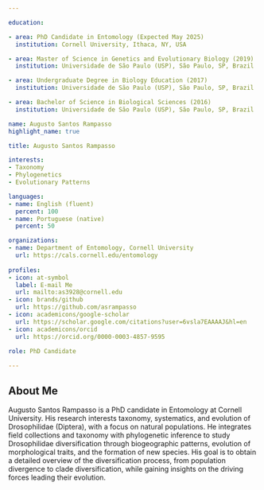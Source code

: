 ```yaml
---

education:

- area: PhD Candidate in Entomology (Expected May 2025)
  institution: Cornell University, Ithaca, NY, USA

- area: Master of Science in Genetics and Evolutionary Biology (2019)
  institution: Universidade de São Paulo (USP), São Paulo, SP, Brazil

- area: Undergraduate Degree in Biology Education (2017)
  institution: Universidade de São Paulo (USP), São Paulo, SP, Brazil

- area: Bachelor of Science in Biological Sciences (2016)
  institution: Universidade de São Paulo (USP), São Paulo, SP, Brazil

name: Augusto Santos Rampasso
highlight_name: true

title: Augusto Santos Rampasso

interests:
- Taxonomy
- Phylogenetics
- Evolutionary Patterns

languages:
- name: English (fluent)
  percent: 100
- name: Portuguese (native)
  percent: 50

organizations:
- name: Department of Entomology, Cornell University
  url: https://cals.cornell.edu/entomology
  
profiles:
- icon: at-symbol
  label: E-mail Me
  url: mailto:as3928@cornell.edu
- icon: brands/github
  url: https://github.com/asrampasso
- icon: academicons/google-scholar
  url: https://scholar.google.com/citations?user=6vsla7EAAAAJ&hl=en
- icon: academicons/orcid
  url: https://orcid.org/0000-0003-4857-9595
  
role: PhD Candidate

---
```


## About Me

Augusto Santos Rampasso is a PhD candidate in Entomology at Cornell University. His research interests taxonomy, systematics, and evolution of Drosophilidae (Diptera), with a focus on natural populations. He integrates field collections and taxonomy with phylogenetic inference to study Drosophilidae diversification through biogeographic patterns, evolution of morphological traits, and the formation of new species. His goal is to obtain a detailed overview of the diversification process, from population divergence to clade diversification, while gaining insights on the driving forces leading their evolution.
